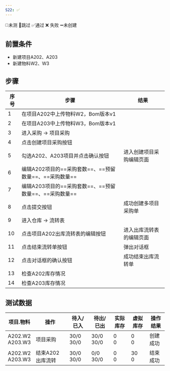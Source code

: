 ```yaml
---
S22: ✅
---
```

◻️未测    🚫跳过     ✅通过    ❌ 失败    ➖未创建

## 前置条件

- 新建项目A202、A203
- 新建物料W2、W3

## 步骤

| 序号  | 步骤                                  | 结果           |
| --- | ----------------------------------- | ------------ |
| 1   | 在项目A202中上传物料W2，Bom版本v1              |              |
| 2   | 在项目A203中上传物料W3，Bom版本v1              |              |
| 3   | 进入采购 -> 项目采购                        |              |
| 4   | 点击创建项目采购按钮                          |              |
| 5   | 勾选A202、A203项目并点击确认按钮                | 进入创建项目采购编辑页面 |
| 6   | 编辑A202项目的==采购套数==、==预留数量==、==采购数量== |              |
| 7   | 编辑A203项目的==采购套数==、==预留数量==、==采购数量== |              |
| 8   | 点击提交按钮                              | 成功创建多项目采购单   |
| 9   | 进入仓库 -> 流转表                         |              |
| 10  | 点击项目A202出库流转表的编辑按钮                  | 进入出库流转表的编辑页面 |
| 11  | 点击结束流转单按钮                           | 弹出对话框        |
| 12  | 点击对话框的确认按钮                          | 成功结束出库流转单    |
| 13  | 检查A202库存情况                          |              |
| 14  | 检查A203库存情况                          |              |

## 测试数据

| 项目.物料 | 操作 | 待入/已入 | 待出/已出 | 实际库存 | 虚拟库存 | 操作结果 |
| ---- | ---- | ---- | ---- | ---- | ---- | ---- |
| A202.W2<br>A203.W3 | 项目采购 | 30/0<br>30/0 | 30/0<br>30/0 | 0<br>0 | 0<br>0 | 创建成功 |
| A202.W2<br>A203.W3 | 结束A202出库流转 | 30/0<br>30/0 | 0/0<br>30/0 | 0<br>0 | 30<br>0 | 结束成功 |
